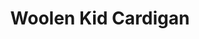 ---
title: "Woolen Kid Cardigan"
categories: ["Kids","Kids/Cardigans"]
images: ["./P05A7112.JPG","./P05A7114.JPG"]
---